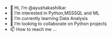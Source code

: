 - 👋 Hi, I’m @ayushakashilkar
- 👀 I’m interested in Python,MSSSQL and ML
- 🌱 I’m currently learning Data Analysis
- 💞️ I’m looking to collaborate on Python projects
- 📫 How to reach me ...

<!---
ayushakashilkar/ayushakashilkar is a ✨ special ✨ repository because its `README.md` (this file) appears on your GitHub profile.
You can click the Preview link to take a look at your changes.
--->

